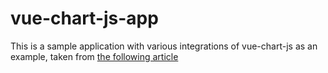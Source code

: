 # vue-chart-js-app

This is a sample application with various integrations of vue-chart-js as an example, taken from [the following article](https://www.positronx.io/create-awesome-charts-in-vue-js-with-chart-js-and-vue-chartjs/)

